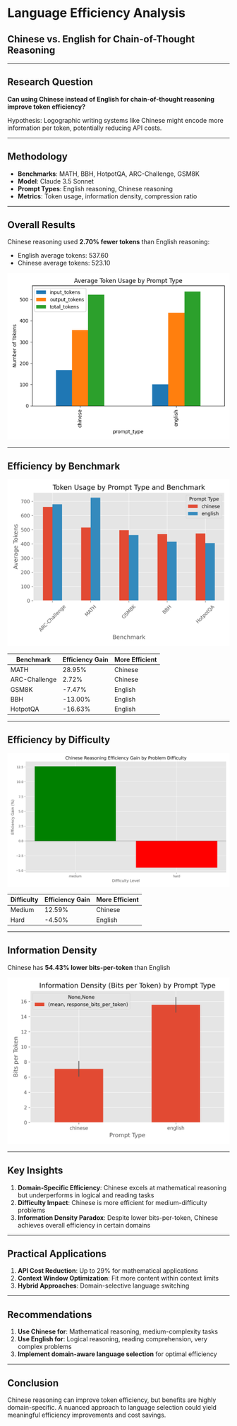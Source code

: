 # Language Efficiency Analysis
## Chinese vs. English for Chain-of-Thought Reasoning

---

## Research Question

**Can using Chinese instead of English for chain-of-thought reasoning improve token efficiency?**

Hypothesis: Logographic writing systems like Chinese might encode more information per token, potentially reducing API costs.

---

## Methodology

- **Benchmarks**: MATH, BBH, HotpotQA, ARC-Challenge, GSM8K
- **Model**: Claude 3.5 Sonnet
- **Prompt Types**: English reasoning, Chinese reasoning
- **Metrics**: Token usage, information density, compression ratio

---

## Overall Results

Chinese reasoning used **2.70% fewer tokens** than English reasoning:
- English average tokens: 537.60
- Chinese average tokens: 523.10

![Token Usage by Prompt Type](../visualizations/token_usage_by_prompt.png)

---

## Efficiency by Benchmark

![Token Usage by Benchmark](../visualizations/detailed/token_usage_by_benchmark_detailed.png)

| Benchmark | Efficiency Gain | More Efficient |
|-----------|-----------------|----------------|
| MATH | 28.95% | Chinese |
| ARC-Challenge | 2.72% | Chinese |
| GSM8K | -7.47% | English |
| BBH | -13.00% | English |
| HotpotQA | -16.63% | English |

---

## Efficiency by Difficulty

![Efficiency by Difficulty](../visualizations/detailed/efficiency_by_difficulty.png)

| Difficulty | Efficiency Gain | More Efficient |
|------------|-----------------|----------------|
| Medium | 12.59% | Chinese |
| Hard | -4.50% | English |

---

## Information Density

Chinese has **54.43% lower bits-per-token** than English

![Information Density](../visualizations/detailed/information_density_detailed.png)

---

## Key Insights

1. **Domain-Specific Efficiency**: Chinese excels at mathematical reasoning but underperforms in logical and reading tasks
2. **Difficulty Impact**: Chinese is more efficient for medium-difficulty problems
3. **Information Density Paradox**: Despite lower bits-per-token, Chinese achieves overall efficiency in certain domains

---

## Practical Applications

1. **API Cost Reduction**: Up to 29% for mathematical applications
2. **Context Window Optimization**: Fit more content within context limits
3. **Hybrid Approaches**: Domain-selective language switching

---

## Recommendations

1. **Use Chinese for**: Mathematical reasoning, medium-complexity tasks
2. **Use English for**: Logical reasoning, reading comprehension, very complex problems
3. **Implement domain-aware language selection** for optimal efficiency

---

## Conclusion

Chinese reasoning can improve token efficiency, but benefits are highly domain-specific. A nuanced approach to language selection could yield meaningful efficiency improvements and cost savings.

